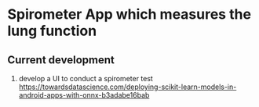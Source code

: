 # Spirometer App which measures the lung function

## Current development
1. develop a UI to conduct a spirometer test
https://towardsdatascience.com/deploying-scikit-learn-models-in-android-apps-with-onnx-b3adabe16bab